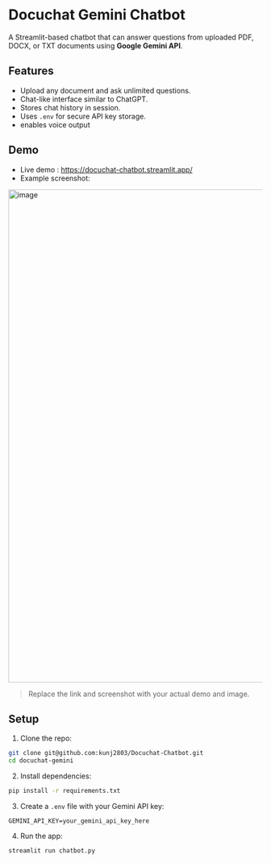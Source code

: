 # Docuchat Gemini Chatbot

A Streamlit-based chatbot that can answer questions from uploaded PDF, DOCX, or TXT documents using **Google Gemini API**.

## Features

- Upload any document and ask unlimited questions.
- Chat-like interface similar to ChatGPT.
- Stores chat history in session.
- Uses `.env` for secure API key storage.
- enables voice output

## Demo

- Live demo : https://docuchat-chatbot.streamlit.app/
- Example screenshot:

<img width="1919" height="979" alt="image" src="https://github.com/user-attachments/assets/e7dbb74d-8427-40e3-96ee-3eda32108b9c" />



> Replace the link and screenshot with your actual demo and image.

## Setup

1. Clone the repo:

```bash
git clone git@github.com:kunj2803/Docuchat-Chatbot.git
cd docuchat-gemini
```

2. Install dependencies:

```bash
pip install -r requirements.txt
```
3. Create a `.env` file with your Gemini API key:

```dotenv
GEMINI_API_KEY=your_gemini_api_key_here
```
4. Run the app:

```bash
streamlit run chatbot.py
```
